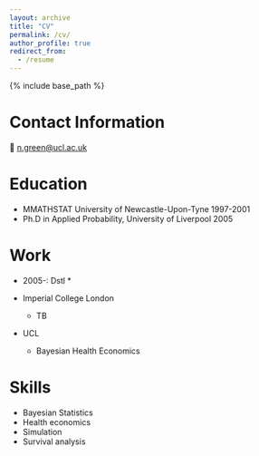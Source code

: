 ```yaml
---
layout: archive
title: "CV"
permalink: /cv/
author_profile: true
redirect_from:
  - /resume
---
```


{% include base_path %}

Contact Information
======
:email: <n.green@ucl.ac.uk>

Education
======
* MMATHSTAT University of Newcastle-Upon-Tyne 1997-2001
* Ph.D in Applied Probability, University of Liverpool 2005

Work
======
* 2005-: Dstl
  * 

* Imperial College London
  * TB
  
* UCL
  * Bayesian Health Economics
  
Skills
======
* Bayesian Statistics
* Health economics
* Simulation
* Survival analysis

